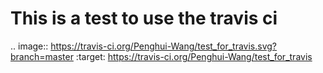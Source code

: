 
This is a test to use the travis ci
===================================

.. image:: https://travis-ci.org/Penghui-Wang/test_for_travis.svg?branch=master
    :target: https://travis-ci.org/Penghui-Wang/test_for_travis

